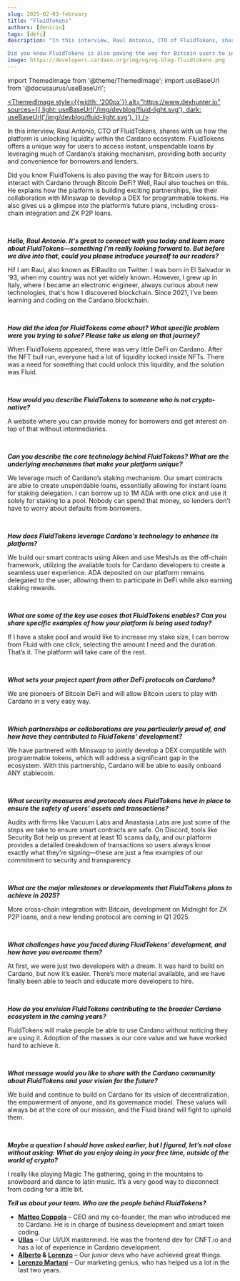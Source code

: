 ```yaml
---
slug: 2025-02-03-february
title: "FluidTokens"
authors: [denicio]
tags: [defi]
description: "In this interview, Raul Antonio, CTO of FluidTokens, shares with us how the platform is unlocking liquidity within the Cardano ecosystem. FluidTokens offers a unique way for users to access instant, unspendable loans by leveraging much of Cardano’s staking mechanism, providing both security and convenience for borrowers and lenders. 

Did you know FluidTokens is also paving the way for Bitcoin users to interact with Cardano through Bitcoin DeFi? Well, Raul also touches on this. He explains how the platform is building exciting partnerships, like their collaboration with Minswap to develop a DEX for programmable tokens. He also gives us a glimpse into the platform’s future plans, including cross-chain integration and ZK P2P loans."
image: https://developers.cardano.org/img/og/og-blog-fluidtokens.png
---
```


import ThemedImage from '@theme/ThemedImage';
import useBaseUrl from '@docusaurus/useBaseUrl';

 [<ThemedImage
style={{width: '200px'}}
alt="https://www.dexhunter.io"
sources={{
    light: useBaseUrl('/img/devblog/fluid-light.svg'),
    dark: useBaseUrl('/img/devblog/fluid-light.svg'),
  }}
/>](https://www.dexhunter.io)

In this interview, Raul Antonio, CTO of FluidTokens, shares with us how the platform is unlocking liquidity within the Cardano ecosystem. FluidTokens offers a unique way for users to access instant, unspendable loans by leveraging much of Cardano’s staking mechanism, providing both security and convenience for borrowers and lenders. 

Did you know FluidTokens is also paving the way for Bitcoin users to interact with Cardano through Bitcoin DeFi? Well, Raul also touches on this. He explains how the platform is building exciting partnerships, like their collaboration with Minswap to develop a DEX for programmable tokens. He also gives us a glimpse into the platform’s future plans, including cross-chain integration and ZK P2P loans.


<!-- truncate -->
<br />


**_Hello, Raul Antonio. It's great to connect with you today and learn more about FluidTokens—something I’m really looking forward to. But before we dive into that, could you please introduce yourself to our readers?_**

Hi! I am Raul, also known as ElRaulito on Twitter. I was born in El Salvador in '93, when my country was not yet widely known. However, I grew up in Italy, where I became an electronic engineer, always curious about new technologies, that's how I discovered blockchain. Since 2021, I've been learning and coding on the Cardano blockchain.


<br />

**_How did the idea for FluidTokens come about? What specific problem were you trying to solve? Please take us along on that journey?_**

When FluidTokens appeared, there was very little DeFi on Cardano. After the NFT bull run, everyone had a lot of liquidity locked inside NFTs. There was a need for something that could unlock this liquidity, and the solution was Fluid.


<br />

**_How would you describe FluidTokens to someone who is not crypto-native?_**

A website where you can provide money for borrowers and get interest on top of that without intermediaries.


<br />

**_Can you describe the core technology behind FluidTokens? What are the underlying mechanisms that make your platform unique?_**

We leverage much of Cardano’s staking mechanism. Our smart contracts are able to create unspendable loans, essentially allowing for instant loans for staking delegation. I can borrow up to 1M ADA with one click and use it solely for staking to a pool. Nobody can spend that money, so lenders don't have to worry about defaults from borrowers.


<br />

**_How does FluidTokens leverage Cardano's technology to enhance its platform?_**

We build our smart contracts using Aiken and use MeshJs as the off-chain framework, utilizing the available tools for Cardano developers to create a seamless user experience. ADA deposited on our platform remains delegated to the user, allowing them to participate in DeFi while also earning staking rewards.


<br />

**_What are some of the key use cases that FluidTokens enables? Can you share specific examples of how your platform is being used today?_**

If I have a stake pool and would like to increase my stake size, I can borrow from Fluid with one click, selecting the amount I need and the duration. That’s it. The platform will take care of the rest.


<br />

**_What sets your project apart from other DeFi protocols on Cardano?_**

We are pioneers of Bitcoin DeFi and will allow Bitcoin users to play with Cardano in a very easy way.


<br />

**_Which partnerships or collaborations are you particularly proud of, and how have they contributed to FluidTokens’ development?_**

We have partnered with Minswap to jointly develop a DEX compatible with programmable tokens, which will address a significant gap in the ecosystem. With this partnership, Cardano will be able to easily onboard ANY stablecoin.


<br />

**_What security measures and protocols does FluidTokens have in place to ensure the safety of users' assets and transactions?_**

Audits with firms like Vacuum Labs and Anastasia Labs are just some of the steps we take to ensure smart contracts are safe. On Discord, tools like Security Bot help us prevent at least 10 scams daily, and our platform provides a detailed breakdown of transactions so users always know exactly what they’re signing—these are just a few examples of our commitment to security and transparency.


<br />

**_What are the major milestones or developments that FluidTokens plans to achieve in 2025?_**

More cross-chain integration with Bitcoin, development on Midnight for ZK P2P loans, and a new lending protocol are coming in Q1 2025.


<br />

**_What challenges have you faced during FluidTokens' development, and how have you overcome them?_**

At first, we were just two developers with a dream. It was hard to build on Cardano, but now it’s easier. There’s more material available, and we have finally been able to teach and educate more developers to hire.


<br />

**_How do you envision FluidTokens contributing to the broader Cardano ecosystem in the coming years?_**

FluidTokens will make people be able to use Cardano without noticing they are using it. Adoption of the masses is our core value and we have worked hard to achieve it.


<br />

**_What message would you like to share with the Cardano community about FluidTokens and your vision for the future?_**

We build and continue to build on Cardano for its vision of decentralization, the empowerment of anyone, and its governance model. These values will always be at the core of our mission, and the Fluid brand will fight to uphold them.


<br />

**_Maybe a question I should have asked earlier, but I figured, let’s not close without asking: What do you enjoy doing in your free time, outside of the world of crypto?_**

I really like playing Magic The gathering, going in the mountains to snowboard and dance to latin music. It’s a very good way to disconnect from coding for a little bit.


**_Tell us about your team. Who are the people behind FluidTokens?_**
 
- **[Matteo Coppola](https://www.linkedin.com/in/matteo-coppola-mazzetti/)** – CEO and my co-founder, the man who introduced me to Cardano. He is in charge of business development and smart token coding.  
- **[Ullas](https://www.linkedin.com/in/ullas-mahalingappa-65689a163/)** – Our UI/UX mastermind. He was the frontend dev for CNFT.io and has a lot of experience in Cardano development.  
- **[Alberto](https://www.linkedin.com/in/albertorizzi/) & [Lorenzo](https://www.linkedin.com/in/lorenzo-marcolli/)** – Our junior devs who have achieved great things.  
- **[Lorenzo Martani](https://www.linkedin.com/in/lorenzo-marcolli/)** – Our marketing genius, who has helped us a lot in the last two years.  